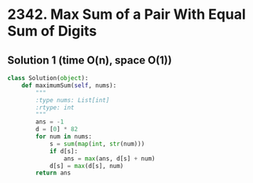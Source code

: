 # 2342. Max Sum of a Pair With Equal Sum of Digits

## Solution 1 (time O(n), space O(1))

```python
class Solution(object):
    def maximumSum(self, nums):
        """
        :type nums: List[int]
        :rtype: int
        """
        ans = -1
        d = [0] * 82
        for num in nums:
            s = sum(map(int, str(num)))
            if d[s]:
                ans = max(ans, d[s] + num)
            d[s] = max(d[s], num)
        return ans
```
